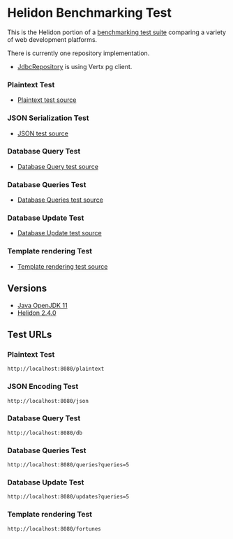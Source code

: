 # Helidon Benchmarking Test

This is the Helidon portion of a [benchmarking test suite](../) comparing a variety of web development platforms.

There is currently one repository implementation.
* [JdbcRepository](src/main/java/io/helidon/benchmark/models/JdbcRepository.java) is using Vertx pg client.
### Plaintext Test

* [Plaintext test source](src/main/java/io/helidon/benchmark/services/PlainTextService.java)

### JSON Serialization Test

* [JSON test source](src/main/java/io/helidon/benchmark/services/JsonService.java)

### Database Query Test

* [Database Query test source](src/main/java/io/helidon/benchmark/services/DbService.java)

### Database Queries Test

* [Database Queries test source](src/main/java/io/helidon/benchmark/services/DbService.java)

### Database Update Test

* [Database Update test source](src/main/java/io/helidon/benchmark/services/DbService.java)

### Template rendering Test

* [Template rendering test source](src/main/java/io/helidon/benchmark/services/FortuneService.java)

## Versions

* [Java OpenJDK 11](http://openjdk.java.net/)
* [Helidon 2.4.0](http://helidon.io/)

## Test URLs

### Plaintext Test

    http://localhost:8080/plaintext

### JSON Encoding Test

    http://localhost:8080/json

### Database Query Test

    http://localhost:8080/db

### Database Queries Test

    http://localhost:8080/queries?queries=5

### Database Update Test

    http://localhost:8080/updates?queries=5

### Template rendering Test

    http://localhost:8080/fortunes
